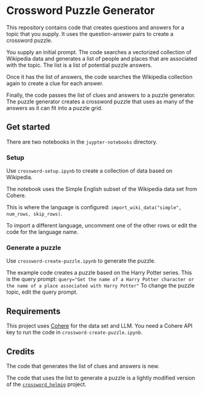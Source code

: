 # Crossword Puzzle Generator

This repository contains code that creates questions and answers for a topic
that you supply. It uses the question-answer pairs to create a crossword puzzle.

You supply an initial prompt. The code searches a vectorized collection of
Wikipedia data and generates a list of people and places that are associated
with the topic. The list is a list of potential puzzle answers.

Once it has the list of answers, the code searches the Wikipedia collection
again to create a clue for each answer.

Finally, the code passes the list of clues and answers to a puzzle generator.
The puzzle generator creates a crossword puzzle that uses as many of the answers
as it can fit into a puzzle grid.

## Get started

There are two notebooks in the `juypter-notebooks` directory.

### Setup

Use `crossword-setup.ipynb` to create a collection of data based on Wikipedia.

The notebook uses the Simple English subset of the Wikipedia data set from
Cohere.

This is where the language is configured: `import_wiki_data("simple", num_rows, skip_rows)`.

To import a different language, uncomment one of the other rows or edit the code
for the language name.

### Generate a puzzle

Use `crossword-create-puzzle.ipynb` to generate the puzzle.

The example code creates a puzzle based on the Harry Potter series. This is the
query prompt: `query="Get the name of a Harry Potter character or the name of a
place associated with Harry Potter"` To change the puzzle topic, edit the query
prompt.

## Requirements

This project uses [Cohere](https://cohere.com/) for the data set and LLM. You
need a Cohere API key to run the code in `crossword-create-puzzle.ipynb`.

## Credits

The code that generates the list of clues and answers is new.

The code that uses the list to generate a puzzle is a lightly modified version
of the [`crossword_helmig`](https://github.com/jeremy886/crossword_helmig)
project.
